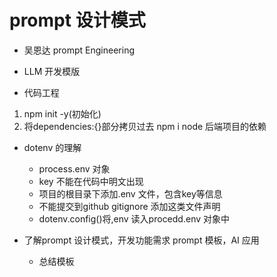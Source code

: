 # prompt 设计模式


- 吴恩达 prompt Engineering


- LLM 开发模版
 - 代码工程
 1. npm init -y(初始化)
 2. 将dependencies:{}部分拷贝过去
   npm i 
   node 后端项目的依赖


- dotenv 的理解
    - process.env 对象
    - key 不能在代码中明文出现
    - 项目的根目录下添加.env 文件，包含key等信息
    - 不能提交到github gitignore 添加这类文件声明
    - dotenv.config()将,env 读入procedd.env 对象中


- 了解prompt 设计模式，开发功能需求 prompt 模板，AI 应用
    - 总结模板
